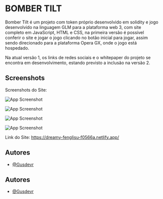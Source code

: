 # BOMBER TILT

Bomber Tilt é um projeto com token próprio desenvolvido em solidity e jogo desenvolvido na linguagem GLM para a plataforma web 3,
com site completo em JavaScript, HTML e CSS, na primeira versão é possível conferir o site e jogar o jogo clicando no botão inicial para jogar, assim sendo direcionado para a plataforma Opera GX, onde o jogo está hospedado.

Na atual versão 1, os links de redes sociais e o whitepaper do projeto se encontra em desenvolvimento, estando previsto a inclusão na versão 2.





## Screenshots 


Screenshots do Site:

![App Screenshot](https://i.imgur.com/7yzHL3c.png)

![App Screenshot](https://i.imgur.com/PRk2OVa.png)

![App Screenshot](https://i.imgur.com/8GLxedv.png)

![App Screenshot](https://i.imgur.com/5aqcVmp.png)


Link do Site: https://dreamy-fenglisu-f0566a.netlify.app/











## Autores

- [@Gusdevr](https://github.com/Gusdevr)













## Autores

- [@Gusdevr](https://github.com/Gusdevr)




